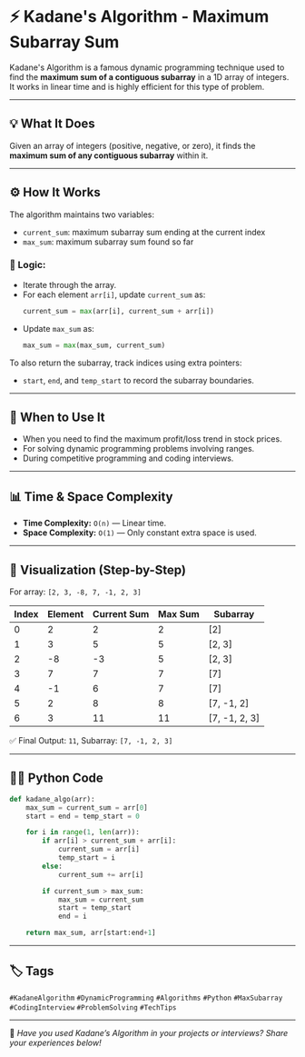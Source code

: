 
# ⚡ Kadane's Algorithm - Maximum Subarray Sum

Kadane's Algorithm is a famous dynamic programming technique used to find the **maximum sum of a contiguous subarray** in a 1D array of integers. It works in linear time and is highly efficient for this type of problem.

---

## 💡 What It Does

Given an array of integers (positive, negative, or zero), it finds the **maximum sum of any contiguous subarray** within it.

---

## ⚙️ How It Works

The algorithm maintains two variables:
- `current_sum`: maximum subarray sum ending at the current index
- `max_sum`: maximum subarray sum found so far

### 🔁 Logic:

- Iterate through the array.
- For each element `arr[i]`, update `current_sum` as:
  ```python
  current_sum = max(arr[i], current_sum + arr[i])
  ```
- Update `max_sum` as:
  ```python
  max_sum = max(max_sum, current_sum)
  ```

To also return the subarray, track indices using extra pointers:
- `start`, `end`, and `temp_start` to record the subarray boundaries.

---

## 🧠 When to Use It

- When you need to find the maximum profit/loss trend in stock prices.
- For solving dynamic programming problems involving ranges.
- During competitive programming and coding interviews.

---

## 📊 Time & Space Complexity

- **Time Complexity:** `O(n)` — Linear time.
- **Space Complexity:** `O(1)` — Only constant extra space is used.

---

## 👀 Visualization (Step-by-Step)

For array: `[2, 3, -8, 7, -1, 2, 3]`

| Index | Element | Current Sum | Max Sum | Subarray |
|-------|---------|-------------|---------|----------|
| 0     | 2       | 2           | 2       | [2]      |
| 1     | 3       | 5           | 5       | [2, 3]   |
| 2     | -8      | -3          | 5       | [2, 3]   |
| 3     | 7       | 7           | 7       | [7]      |
| 4     | -1      | 6           | 7       | [7]      |
| 5     | 2       | 8           | 8       | [7, -1, 2] |
| 6     | 3       | 11          | 11      | [7, -1, 2, 3] |

✅ Final Output: `11`, Subarray: `[7, -1, 2, 3]`

---

## 🧑‍💻 Python Code

```python
def kadane_algo(arr):
    max_sum = current_sum = arr[0]
    start = end = temp_start = 0

    for i in range(1, len(arr)):
        if arr[i] > current_sum + arr[i]:
            current_sum = arr[i]
            temp_start = i
        else:
            current_sum += arr[i]

        if current_sum > max_sum:
            max_sum = current_sum
            start = temp_start
            end = i

    return max_sum, arr[start:end+1]
```

---

## 🏷️ Tags

`#KadaneAlgorithm` `#DynamicProgramming` `#Algorithms` `#Python` `#MaxSubarray` `#CodingInterview` `#ProblemSolving` `#TechTips`

---

💬 *Have you used Kadane’s Algorithm in your projects or interviews? Share your experiences below!*

